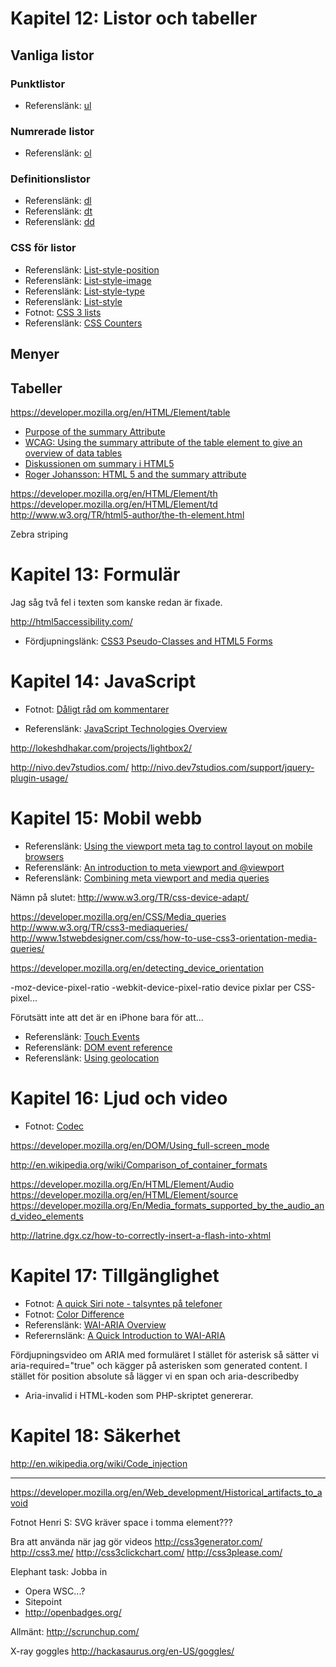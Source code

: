 # Kapitel 12: Listor och tabeller

## Vanliga listor

### Punktlistor ###

 * Referenslänk: [ul](https://developer.mozilla.org/en/HTML/Element/ul)
 
### Numrerade listor ###

 * Referenslänk: [ol](https://developer.mozilla.org/en/HTML/Element/ol)


### Definitionslistor ###

 * Referenslänk: [dl](https://developer.mozilla.org/en/HTML/Element/dl)
 * Referenslänk: [dt](https://developer.mozilla.org/en/HTML/Element/dt)
 * Referenslänk: [dd](https://developer.mozilla.org/en/HTML/Element/dd)
 
### CSS för listor ###

 * Referenslänk: [List-style-position](https://developer.mozilla.org/en/CSS/list-style-position)
 * Referenslänk: [List-style-image](https://developer.mozilla.org/en/CSS/list-style-image)
 * Referenslänk: [List-style-type](https://developer.mozilla.org/en/CSS/list-style-type)
 * Referenslänk: [List-style](https://developer.mozilla.org/en/CSS/list-style)
 * Fotnot: [CSS 3 lists](http://www.w3.org/TR/css3-lists/)
 * Referenslänk: [CSS Counters](https://developer.mozilla.org/en/CSS_Counters)

## Menyer

## Tabeller

https://developer.mozilla.org/en/HTML/Element/table

 * [Purpose of the summary Attribute](http://juicystudio.com/article/purpose-of-the-summary-attribute.php)
 * [WCAG: Using the summary attribute of the table element to give an overview of data tables](http://www.w3.org/TR/2008/NOTE-WCAG20-TECHS-20081211/H73)
 * [Diskussionen om summary i HTML5](http://wiki.whatwg.org/wiki/Table_Summary)
 * [Roger Johansson: HTML 5 and the summary attribute](http://www.456bereastreet.com/archive/200909/html_5_and_the_summary_attribute/)

https://developer.mozilla.org/en/HTML/Element/th
https://developer.mozilla.org/en/HTML/Element/td
http://www.w3.org/TR/html5-author/the-th-element.html

Zebra striping

# Kapitel 13: Formulär

Jag såg två fel i texten som kanske redan är fixade. 


http://html5accessibility.com/


 * Fördjupningslänk: [CSS3 Pseudo-Classes and HTML5 Forms ](http://html5doctor.com/css3-pseudo-classes-and-html5-forms/)

# Kapitel 14: JavaScript


 * Fotnot: [Dåligt råd om kommentarer](http://www.w3schools.com/js/js_howto.asp)
 
 * Referenslänk: [JavaScript Technologies Overview](https://developer.mozilla.org/en/JavaScript_technologies_overview)

http://lokeshdhakar.com/projects/lightbox2/

http://nivo.dev7studios.com/
http://nivo.dev7studios.com/support/jquery-plugin-usage/


# Kapitel 15: Mobil webb

 * Referenslänk: [Using the viewport meta tag to control layout on mobile browsers](https://developer.mozilla.org/en/Mobile/Viewport_meta_tag)
 * Referenslänk: [An introduction to meta viewport and @viewport](http://dev.opera.com/articles/view/an-introduction-to-meta-viewport-and-viewport/)
 * Referenslänk: [Combining meta viewport and media queries](http://www.quirksmode.org/blog/archives/2010/09/combining_meta.html)

Nämn på slutet: http://www.w3.org/TR/css-device-adapt/

https://developer.mozilla.org/en/CSS/Media_queries
http://www.w3.org/TR/css3-mediaqueries/
http://www.1stwebdesigner.com/css/how-to-use-css3-orientation-media-queries/

https://developer.mozilla.org/en/detecting_device_orientation

-moz-device-pixel-ratio
-webkit-device-pixel-ratio device pixlar per CSS-pixel...

Förutsätt inte att det är en iPhone bara för att...


 * Referenslänk: [Touch Events](https://developer.mozilla.org/en/DOM/Touch_events)
 * Referenslänk: [DOM event reference](https://developer.mozilla.org/en/DOM/DOM_event_reference)
 * Referenslänk: [Using geolocation](https://developer.mozilla.org/En/Using_geolocation)

# Kapitel 16: Ljud och video

 * Fotnot: [Codec](http://en.wikipedia.org/wiki/Codec)

 https://developer.mozilla.org/en/DOM/Using_full-screen_mode

http://en.wikipedia.org/wiki/Comparison_of_container_formats

https://developer.mozilla.org/En/HTML/Element/Audio
https://developer.mozilla.org/en/HTML/Element/source
https://developer.mozilla.org/En/Media_formats_supported_by_the_audio_and_video_elements 

http://latrine.dgx.cz/how-to-correctly-insert-a-flash-into-xhtml

# Kapitel 17: Tillgänglighet

 * Fotnot: [A quick Siri note - talsyntes på telefoner](http://www.quirksmode.org/blog/archives/2011/11/a_quick_siri_no.html)
 * Fotnot: [Color Difference](http://en.wikipedia.org/wiki/Color_difference)
 * Referenslänk: [WAI-ARIA Overview](http://www.w3.org/WAI/intro/aria.php)
 * Referernslänk: [A Quick Introduction to WAI-ARIA](http://www.slideshare.net/maxdesign/a-quick-introduction-to-aria)

Fördjupningsvideo om ARIA med formuläret
I stället för asterisk så sätter vi aria-required="true" och kägger på asterisken som generated content.
I stället för position absolute så lägger vi en span och aria-describedby

+ Aria-invalid i HTML-koden som PHP-skriptet genererar.

# Kapitel 18: Säkerhet

http://en.wikipedia.org/wiki/Code_injection

-------------------------------------------------------------------------------

https://developer.mozilla.org/en/Web_development/Historical_artifacts_to_avoid

Fotnot Henri S: SVG kräver space i tomma element???


Bra att använda när jag gör videos
http://css3generator.com/
http://css3.me/
http://css3clickchart.com/
http://css3please.com/

Elephant task: Jobba in 
 * Opera WSC...?
 * Sitepoint
 * http://openbadges.org/


Allmänt:
http://scrunchup.com/


X-ray goggles
http://hackasaurus.org/en-US/goggles/

